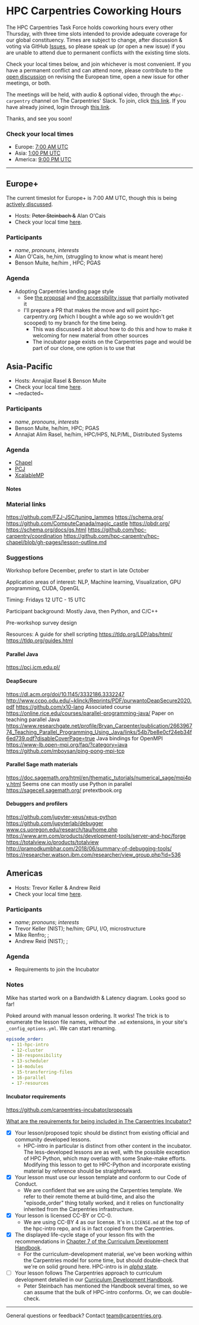 # HPC Carpentries Coworking Hours

The HPC Carpentries Task Force holds coworking hours every other Thursday, with
three time slots intended to provide adequate coverage for our global
constituency. Times are subject to change, after discussion & voting via GitHub
[Issues](https://github.com/hpc-carpentry/coordination/issues), so please speak
up (or open a new issue) if you are unable to attend due to permanent conflicts
with the existing time slots.

Check your local times below, and join whichever is most convenient. If you
have a permanent conflict and can attend none, please contribute to the
[open discussion](https://github.com/hpc-carpentry/coordination/issues/21) on
revising the European time, open a new issue for other meetings, or both.

The meetings will be held, with audio & optional video, through the
`#hpc-carpentry` channel on The Carpentries' Slack. To join, click
[this link](https://swc-slack-invite.herokuapp.com/). If you have already
joined, login through [this link](https://swcarpentry.slack.com).

Thanks, and see you soon!

### Check your local times

- Europe:
  [7:00 AM UTC](https://www.timeanddate.com/worldclock/fixedtime.html?iso=20201015T0700&msg=HPC+Carpentries+Coworking+Hour+Europe)
- Asia:
  [1:00 PM UTC](https://www.timeanddate.com/worldclock/fixedtime.html?iso=20201015T1300&msg=HPC+Carpentries+Coworking+Hour+Asia)
- America:
  [9:00 PM UTC](https://www.timeanddate.com/worldclock/fixedtime.html?iso=20201015T2100&msg=HPC+Carpentries+Coworking+Hour+America)

---

## Europe+

The current timeslot for Europe+ is 7:00 AM UTC, though this is being
[actively discussed](https://github.com/hpc-carpentry/coordination/issues/21).

- Hosts: ~~Peter Steinbach &~~ Alan O'Cais
- Check your local time
  [here](https://www.timeanddate.com/worldclock/fixedtime.html?iso=20201015T0700&msg=HPC+Carpentries+Coworking+Hour+Europe).

### Participants

- _name_, _pronouns_, _interests_
- Alan O'Cais, he,him, (struggling to know what is meant here)
- Benson Muite, he/him , HPC; PGAS

### Agenda

- Adopting Carpentries landing page style
  - See
    [the proposal](https://github.com/hpc-carpentry/hpc-carpentry.github.io/issues/26)
    and
    [the accessibility issue](https://github.com/hpc-carpentry/hpc-carpentry.github.io/issues/22)
    that partially motivated it
  - I'll prepare a PR that makes the move and will point hpc-carpentry.org
    (which I bought a while ago so we wouldn't get scooped) to my branch for
    the time being.
    - This was discussed a bit about how to do this and how to make it
      welcoming for new material from other sources
    - The incubator page exists on the Carpentries page and would be part of
      our clone, one option is to use that

## Asia-Pacific

- Hosts: Annajiat Rasel & Benson Muite
- Check your local time
  [here](https://www.timeanddate.com/worldclock/fixedtime.html?iso=20201015T1300&msg=HPC+Carpentries+Coworking+Hour+Asia).
- ~redacted~

### Participants

- _name_, _pronouns_, _interests_
- Benson Muite, he/him, HPC; PGAS
- Annajiat Alim Rasel, he/him, HPC/HPS, NLP/ML, Distributed Systems

### Agenda

- [Chapel](https://hpc-carpentry.github.io/hpc-chapel/)
- [PCJ](https://pcj.icm.edu.pl/)
- [XcalableMP](https://xcalablemp.org)

#### Notes

### Material links

https://github.com/FZJ-JSC/tuning_lammps https://schema.org/
https://github.com/ComputeCanada/magic_castle https://pbdr.org/
https://schema.org/docs/gs.html https://github.com/hpc-carpentry/coordination
https://github.com/hpc-carpentry/hpc-chapel/blob/gh-pages/lesson-outline.md

### Suggestions

Workshop before December, prefer to start in late October

Application areas of interest: NLP, Machine learning, Visualization, GPU
programming, CUDA, OpenGL

Timing: Fridays 12 UTC - 15 UTC

Participant background: Mostly Java, then Python, and C/C++

Pre-workshop survey design

Resources: A guide for shell scripting https://tldp.org/LDP/abs/html/
https://tldp.org/guides.html

#### Parallel Java

https://pcj.icm.edu.pl/

#### DeapSecure

https://dl.acm.org/doi/10.1145/3332186.3332247
http://www.ccpo.odu.edu/~klinck/Reprints/PDF/purwantoDeapSecure2020.pdf
https://github.com/x10-lang Associated course
https://online.rice.edu/courses/parallel-programming-java/ Paper on teaching
parallel Java
https://www.researchgate.net/profile/Bryan_Carpenter/publication/266396774_Teaching_Parallel_Programming_Using_Java/links/54b7be8e0cf24eb34f6ed739.pdf?disableCoverPage=true
Java bindings for OpenMPI https://www-lb.open-mpi.org/faq/?category=java
https://github.com/mboysan/ping-pong-mpi-tcp

#### Parallel Sage math materials

https://doc.sagemath.org/html/en/thematic_tutorials/numerical_sage/mpi4py.html
Seems one can mostly use Python in parallel https://sagecell.sagemath.org/
pretextbook.org

#### Debuggers and profilers

https://github.com/jupyter-xeus/xeus-python
https://github.com/jupyterlab/debugger www.cs.uoregon.edu/research/tau/home.php
https://www.arm.com/products/development-tools/server-and-hpc/forge
https://totalview.io/products/totalview
http://pramodkumbhar.com/2018/06/summary-of-debugging-tools/
https://researcher.watson.ibm.com/researcher/view_group.php?id=536

## Americas

- Hosts: Trevor Keller & Andrew Reid
- Check your local time
  [here](https://www.timeanddate.com/worldclock/fixedtime.html?iso=20201015T2100&msg=HPC+Carpentries+Coworking+Hour+Europe).

### Participants

- _name_; _pronouns_; _interests_
- Trevor Keller (NIST); he/him; GPU, I/O, microstructure
- Mike Renfro; ;
- Andrew Reid (NIST); ;

### Agenda

- Requirements to join the Incubator

### Notes

Mike has started work on a Bandwidth & Latency diagram. Looks good so far!

Poked around with manual lesson ordering. It works! The trick is to enumerate
the lesson file names, _without_ the `.md` extensions, in your site's
`_config_options.yml`. We can start renaming.

```yaml
episode_order:
  - 11-hpc-intro
  - 12-cluster
  - 18-responsibility
  - 13-scheduler
  - 14-modules
  - 15-transferring-files
  - 16-parallel
  - 17-resources
```

#### Incubator requirements

https://github.com/carpentries-incubator/proposals

[What are the requirements for being included in The Carpentries Incubator?](https://github.com/carpentries-incubator/proposals#what-are-the-requirements-for-being-included-in-the-carpentries-incubator)

- [x] Your lesson/proposed topic should be distinct from existing official and
      community developed lessons.
  - HPC-intro in particular is distinct from other content in the incubator.
    The less-developed lessons are as well, with the possible exception of HPC
    Python, which may overlap with some Snake-make efforts. Modifying this
    lesson to get to HPC-Python and incorporate existing material by reference
    should be straightforward.
- [x] Your lesson must use our lesson template and conform to our Code of
      Conduct.
  - We are confident that we are using the Carpentries template. We refer to
    their remote theme at build-time, and also the "episode_order" thing
    totally worked, and it relies on functionality inherited from the
    Carpentries infrastructure.
- [x] Your lesson is licensed CC-BY or CC-0.
  - We are using CC-BY 4 as our license. It's in `LICENSE.md` at the top of the
    hpc-intro repo, and is in fact copied from the Carpentries.
- [x] The displayed life-cycle stage of your lesson fits with the
      recommendations in
      [Chapter 7 of the Curriculum Development Handbook](https://cdh.carpentries.org/the-lesson-life-cycle.html#overview-and-definitions).
  - For the curriculum-development material, we've been working within the
    Carpentries model for some time, but should double-check that we're on
    solid ground here. HPC-intro is in
    [_alpha_ state](https://github.com/hpc-carpentry/hpc-intro/blob/8102c9e998acf4ba778d7c16d13631b40af4639a/_config.yml#L80).
- [ ] Your lesson follows The Carpentries approach to curriculum development
      detailed in our
      [Curriculum Development Handbook](https://cdh.carpentries.org/the-lesson-life-cycle.html).
  - Peter Steinbach has mentioned the Handbook several times, so we can assume
    that the bulk of HPC-intro conforms. Or, we can double-check.

---

General questions or feedback? Contact
[team@carpentries.org](mailto:team@carpentries.org).
